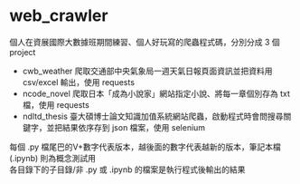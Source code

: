 # web_crawler

個人在資展國際大數據班期間練習、個人好玩寫的爬蟲程式碼，分別分成 3 個 project
- cwb_weather 爬取交通部中央氣象局一週天氣日報頁面資訊並把資料用 csv/excel 輸出，使用 requests
- ncode_novel 爬取日本「成為小說家」網站指定小說、將每一章個別存為 txt 檔，使用 requests
- ndltd_thesis 臺大碩博士論文知識加值系統網站爬蟲，啟動程式時會問搜尋關鍵字，並把結果依序存到 json 檔案，使用 selenium

每個 .py 檔尾巴的V+數字代表版本，越後面的數字代表越新的版本，筆記本檔 (.ipynb) 則為概念測試用 \
各目錄下的子目錄/非 .py 或 .ipynb 的檔案是執行程式後輸出的結果
